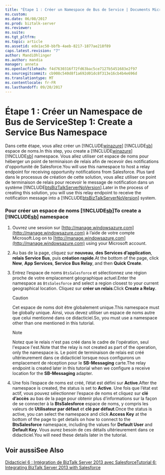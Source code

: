 ```yaml
---
title: "Étape 1 : Créer un Namespace de Bus de Service | Documents Microsoft"
ms.custom: 
ms.date: 06/08/2017
ms.prod: biztalk-server
ms.reviewer: 
ms.suite: 
ms.tgt_pltfrm: 
ms.topic: article
ms.assetid: ede1ac50-bbfb-4aeb-8217-1877ae218f89
caps.latest.revision: "7"
author: MandiOhlinger
ms.author: mandia
manager: anneta
ms.openlocfilehash: f4d7630316f72fd63bac5ce7127b5451683e2f97
ms.sourcegitcommit: cb908c540d8f1a692d01dc8f313e16cb4b4e696d
ms.translationtype: MT
ms.contentlocale: fr-FR
ms.lasthandoff: 09/20/2017
---
```

# <a name="step-1-create-a-service-bus-namespace"></a><span data-ttu-id="c0b3c-102">Étape 1 : Créer un Namespace de Bus de Service</span><span class="sxs-lookup"><span data-stu-id="c0b3c-102">Step 1: Create a Service Bus Namespace</span></span>
<span data-ttu-id="c0b3c-103">Dans cette étape, vous allez créer un [!INCLUDE[winazure](../includes/winazure-md.md)] [!INCLUDE[sb](../includes/sb-md.md)] espace de noms.</span><span class="sxs-lookup"><span data-stu-id="c0b3c-103">In this step, you create a [!INCLUDE[winazure](../includes/winazure-md.md)][!INCLUDE[sb](../includes/sb-md.md)] namespace.</span></span> <span data-ttu-id="c0b3c-104">Vous allez utiliser cet espace de noms pour héberger un point de terminaison de relais afin de recevoir des notifications d'opportunité de Salesforce.</span><span class="sxs-lookup"><span data-stu-id="c0b3c-104">You will use this namespace to host a relay endpoint for receiving opportunity notifications from Salesforce.</span></span> <span data-ttu-id="c0b3c-105">Plus tard dans le processus de création de cette solution, vous allez utiliser ce point de terminaison de relais pour recevoir le message de notification dans un système [!INCLUDE[btsBizTalkServerNoVersion](../includes/btsbiztalkservernoversion-md.md)].</span><span class="sxs-lookup"><span data-stu-id="c0b3c-105">Later in the process of creating this solution, you will use this relay endpoint to receive the notification message into a [!INCLUDE[btsBizTalkServerNoVersion](../includes/btsbiztalkservernoversion-md.md)] system.</span></span>  
  
### <a name="to-create-a-includesbincludessb-mdmd-namespace"></a><span data-ttu-id="c0b3c-106">Pour créer un espace de noms [!INCLUDE[sb](../includes/sb-md.md)]</span><span class="sxs-lookup"><span data-stu-id="c0b3c-106">To create a [!INCLUDE[sb](../includes/sb-md.md)] namespace</span></span>  
  
1.  <span data-ttu-id="c0b3c-107">Ouvrez une session sur [http://manage.windowsazure.com](http://manage.windowsazure.com) à l’aide de votre compte Microsoft.</span><span class="sxs-lookup"><span data-stu-id="c0b3c-107">Log on to [http://manage.windowsazure.com](http://manage.windowsazure.com) using your Microsoft account.</span></span>  
  
2.  <span data-ttu-id="c0b3c-108">Au bas de la page, cliquez sur **nouveau**, **des Services d’application**, **relais Service Bus**, puis **création rapide**.</span><span class="sxs-lookup"><span data-stu-id="c0b3c-108">At the bottom of the page, click **New**, **App Services**, **Service Bus Relay**, and then **Quick Create**.</span></span>  
  
3.  <span data-ttu-id="c0b3c-109">Entrez l’espace de noms `BtsSalesforce` et sélectionnez une région proche de votre emplacement géographique actuel.</span><span class="sxs-lookup"><span data-stu-id="c0b3c-109">Enter the namespace as `BtsSalesforce` and select a region closest to your current geographical location.</span></span> <span data-ttu-id="c0b3c-110">Cliquez sur **créer un relais**.</span><span class="sxs-lookup"><span data-stu-id="c0b3c-110">Click **Create a Relay**.</span></span>  
  
    > [!CAUTION]
    >  <span data-ttu-id="c0b3c-111">Cet espace de noms doit être globalement unique.</span><span class="sxs-lookup"><span data-stu-id="c0b3c-111">This namespace must be globally unique.</span></span> <span data-ttu-id="c0b3c-112">Ainsi, vous devez utiliser un espace de noms autre que celui mentionné dans ce didacticiel.</span><span class="sxs-lookup"><span data-stu-id="c0b3c-112">So, you must use a namespace other than one mentioned in this tutorial.</span></span>  
  
    > [!NOTE]
    >  <span data-ttu-id="c0b3c-113">Notez que le relais n'est pas créé dans le cadre de l'opération, seul l'espace l'est.</span><span class="sxs-lookup"><span data-stu-id="c0b3c-113">Note that the relay is not created as part of the operation, only the namespace is.</span></span> <span data-ttu-id="c0b3c-114">Le point de terminaison de relais est créé ultérieurement dans ce didacticiel lorsque nous configurons un emplacement de réception pour le **SB-Messaging** carte.</span><span class="sxs-lookup"><span data-stu-id="c0b3c-114">The relay endpoint is created later in this tutorial when we configure a receive location for the **SB-Messaging** adapter.</span></span>  
  
4.  <span data-ttu-id="c0b3c-115">Une fois l’espace de noms est créé, l’état est défini sur **Active**.</span><span class="sxs-lookup"><span data-stu-id="c0b3c-115">After the namespace is created, the status is set to **Active**.</span></span> <span data-ttu-id="c0b3c-116">Une fois que l’état est actif, vous pouvez sélectionner l’espace de noms et cliquez sur **clé d’accès** au bas de la page pour obtenir plus d’informations sur la façon de se connecter à la **BtsSalesforce** espace de noms, y compris les valeurs de **Utilisateur par défaut** et **clé par défaut**.</span><span class="sxs-lookup"><span data-stu-id="c0b3c-116">Once the status is active, you can select the namespace and click **Access Key** at the bottom of the page to get details on how to connect to the **BtsSalesforce** namespace, including the values for **Default User** and **Default Key**.</span></span> <span data-ttu-id="c0b3c-117">Vous aurez besoin de ces détails ultérieurement dans ce didacticiel.</span><span class="sxs-lookup"><span data-stu-id="c0b3c-117">You will need these details later in the tutorial.</span></span>  
  
## <a name="see-also"></a><span data-ttu-id="c0b3c-118">Voir aussi</span><span class="sxs-lookup"><span data-stu-id="c0b3c-118">See Also</span></span>  
 [<span data-ttu-id="c0b3c-119">Didacticiel 6 : Intégration de BizTalk Server 2013 avec Salesforce</span><span class="sxs-lookup"><span data-stu-id="c0b3c-119">Tutorial 6: Integrating BizTalk Server 2013 with Salesforce</span></span>](Tutorial:%20Integrating%20BizTalk%20Server%202013%20with%20Salesforce.md)